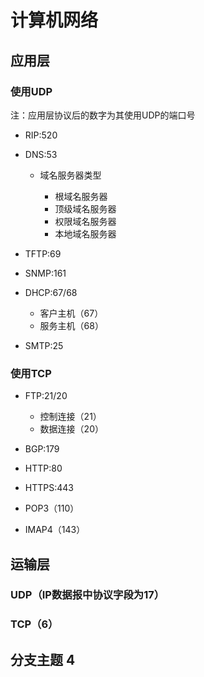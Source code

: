 # 计算机网络

## 应用层

### 使用UDP

注：应用层协议后的数字为其使用UDP的端口号

- RIP:520
- DNS:53

	- 域名服务器类型

		- 根域名服务器
		- 顶级域名服务器
		- 权限域名服务器
		- 本地域名服务器

- TFTP:69
- SNMP:161
- DHCP:67/68

	- 客户主机（67）
	- 服务主机（68）

- SMTP:25

### 使用TCP

- FTP:21/20

	- 控制连接（21）
	- 数据连接（20）

- BGP:179
- HTTP:80
- HTTPS:443
- POP3（110）
- IMAP4（143）

## 运输层

### UDP（IP数据报中协议字段为17）

### TCP（6）

## 分支主题 4

